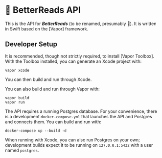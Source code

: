 # 📖 BetterReads API

This is the API for ***BetterReads*** (to be renamed, presumably 🙂). It is written in Swift based on the [Vapor] framework.

## Developer Setup

It is recommended, though not strictly required, to install [Vapor Toolbox]. With the Toolbox installed, you can generate an Xcode project with:

```
vapor xcode
```

You can then build and run through Xcode.

You can also build and run through Vapor with:

```
vapor build
vapor run
```

The API requires a running Postgres database. For your convenience, there is a development `docker-compose.yml` that launches the API and Postgres and connects them. You can build and run with:

```
docker-compose up --build -d
```

When running with Xcode, you can also run Postgres on your own; development builds expect it to be running on `127.0.0.1:5432` with a user named `postgres`.
